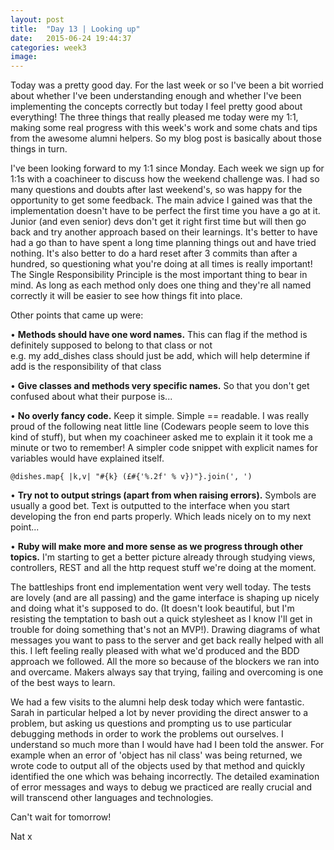 ```yaml
---
layout: post
title:  "Day 13 | Looking up"
date:   2015-06-24 19:44:37
categories: week3
image: 
---
```


Today was a pretty good day. For the last week or so I've been a bit worried about whether I've been understanding enough and whether I've been implementing the concepts correctly but today I feel pretty good about everything! The three things that really pleased me today were my 1:1, making some real progress with this week's work and some chats and tips from the awesome alumni helpers. So my blog post is basically about those things in turn.

I've been looking forward to my 1:1 since Monday. Each week we sign up for 1:1s with a coachineer to discuss how the weekend challenge was. I had so many questions and doubts after last weekend's, so was happy for the opportunity to get some feedback. The main advice I gained was that the implementation doesn't have to be perfect the first time you have a go at it. Junior (and even senior) devs don't get it right first time but will then go back and try another approach based on their learnings. It's better to have had a go than to have spent a long time planning things out and have tried nothing. It's also better to do a hard reset after 3 commits than after a hundred, so questioning what you're doing at all times is really important! The Single Responsibility Principle is the most important thing to bear in mind. As long as each method only does one thing and they're all named correctly it will be easier to see how things fit into place.

Other points that came up were:

&bull; **Methods should have one word names.**
This can flag if the method is definitely supposed to belong to that class or not  
e.g. my add_dishes class should just be add, which will help determine if add is the responsibility of that class

&bull; **Give classes and methods very specific names.**
So that you don't get confused about what their purpose is...

&bull; **No overly fancy code.** Keep it simple. Simple == readable. I was really proud of the following neat little line (Codewars people seem to love this kind of stuff), but when my coachineer asked me to explain it it took me a minute or two to remember! A simpler code snippet with explicit names for variables would have explained itself.
    
    @dishes.map{ |k,v| "#{k} (£#{'%.2f' % v})"}.join(', ')

&bull; **Try not to output strings (apart from when raising errors).** Symbols are usually a good bet. Text is outputted to the interface when you start developing the fron end parts properly. Which leads nicely on to my next point...

&bull; **Ruby will make more and more sense as we progress through other topics.** I'm starting to get a better picture already through studying views, controllers, REST and all the http request stuff we're doing at the moment. 

The battleships front end implementation went very well today. The tests are lovely (and are all passing) and the game interface is shaping up nicely and doing what it's supposed to do. (It doesn't look beautiful, but I'm resisting the temptation to bash out a quick stylesheet as I know I'll get in trouble for doing something that's not an MVP!). Drawing diagrams of what messages you want to pass to the server and get back really helped with all this. I left feeling really pleased with what we'd produced and the BDD approach we followed. All the more so because of the blockers we ran into and overcame. Makers always say that trying, failing and overcoming is one of the best ways to learn.

We had a few visits to the alumni help desk today which were fantastic. Sarah in particular helped a lot by never providing the direct answer to a problem, but asking us questions and prompting us to use particular debugging methods in order to work the problems out ourselves. I understand so much more than I would have had I been told the answer. For example when an error of 'object has nil class' was being returned, we wrote code to output all of the objects used by that method and quickly identified the one which was behaing incorrectly. The detailed examination of error messages and ways to debug we practiced are really crucial and will transcend other languages and technologies.

Can't wait for tomorrow!

Nat x


